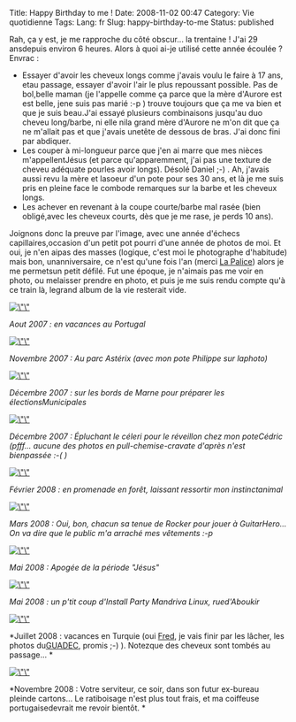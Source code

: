 Title: Happy Birthday to me !
Date: 2008-11-02 00:47
Category: Vie quotidienne
Tags:
Lang: fr
Slug: happy-birthday-to-me
Status: published

Rah, ça y est, je me rapproche du côté obscur... la trentaine ! J'ai 29 ansdepuis environ 6 heures. Alors à quoi ai-je utilisé cette année écoulée ? Envrac :

-   Essayer d'avoir les cheveux longs comme j'avais voulu le faire à 17 ans, etau passage, essayer d'avoir l'air le plus repoussant possible. Pas de bol,belle maman (je l'appelle comme ça parce que la mère d'Aurore est est belle, jene suis pas marié :-p ) trouve toujours que ça me va bien et que je suis beau.J'ai essayé plusieurs combinaisons jusqu'au duo cheveu long/barbe, ni elle nila grand mère d'Aurore ne m'on dit que ça ne m'allait pas et que j'avais unetête de dessous de bras. J'ai donc fini par abdiquer.
-   Les couper à mi-longueur parce que j'en ai marre que mes nièces m'appellentJésus (et parce qu'apparemment, j'ai pas une texture de cheveu adéquate pourles avoir longs). Désolé Daniel ;-) . Ah, j'avais aussi revu la mère et lasoeur d'un pote pour ses 30 ans, et là je me suis pris en pleine face le combode remarques sur la barbe et les cheveux longs.
-   Les achever en revenant à la coupe courte/barbe mal rasée (bien obligé,avec les cheveux courts, dès que je me rase, je perds 10 ans).

Joignons donc la preuve par l'image, avec une année d'échecs capillaires,occasion d'un petit pot pourri d'une année de photos de moi. Et oui, je n'en aipas des masses (logique, c'est moi le photographe d'habitude) mais bon, unanniversaire, ce n'est qu'une fois l'an (merci [La Palice](http://fr.wikipedia.org/wiki/Lapalissade)) alors je me permetsun petit défilé. Fut une époque, je n'aimais pas me voir en photo, ou melaisser prendre en photo, et puis je me suis rendu compte qu'à ce train là, legrand album de la vie resterait vide.

[![\\"\\"](/public/people/luis/.200708_m.jpg "\"200708.jpg,")](/public/people/luis/200708.jpg)

*Aout 2007 : en vacances au Portugal*

[![\\"\\"](/public/people/luis/.200711_m.jpg "\"200711.jpg,")](/public/people/luis/200711.jpg)

*Novembre 2007 : Au parc Astérix (avec mon pote Philippe sur laphoto)*

[![\\"\\"](/public/people/luis/.200712-1_m.jpg "\"200712-1.jpg,")](/public/people/luis/200712-1.jpg)

*Décembre 2007 : sur les bords de Marne pour préparer les électionsMunicipales*

[![\\"\\"](/public/people/luis/.200712-2_m.jpg "\"200712-2.jpg,")](/public/people/luis/200712-2.jpg)

*Décembre 2007 : Épluchant le céleri pour le réveillon chez mon poteCédric (pfff... aucune des photos en pull-chemise-cravate d'après n'est bienpassée :-( )*

[![\\"\\"](/public/people/luis/.200802_m.jpg "\"200802.jpg,")](/public/people/luis/200802.jpg)

*Février 2008 : en promenade en forêt, laissant ressortir mon instinctanimal*

[![\\"\\"](/public/people/luis/.200804_m.jpg "\"200804.jpg,")](/public/people/luis/200804.jpg)

*Mars 2008 : Oui, bon, chacun sa tenue de Rocker pour jouer à GuitarHero... On va dire que le public m'a arraché mes vêtements :-p*

[![\\"\\"](/public/people/luis/.200805-1_m.jpg "\"200805-1.jpg,")](/public/people/luis/200805-1.jpg)

*Mai 2008 : Apogée de la période "Jésus"*

[![\\"\\"](/public/people/luis/.200805-2_m.jpg "\"200805-2.jpg,")](/public/people/luis/200805-2.jpg)

*Mai 2008 : un p'tit coup d'Install Party Mandriva Linux, rued'Aboukir*

[![\\"\\"](/public/people/luis/.200807_m.jpg "\"200807.jpg,")](/public/people/luis/200807.jpg)

*Juillet 2008 : vacances en Turquie (oui [Fred](http://blog.crozat.net/), je vais finir par les lâcher, les photos du[GUADEC](http://www.guadec.org), promis ;-) ). Notezque des cheveux sont tombés au passage...
*

[![\\"\\"](/public/people/luis/.200811_m.jpg "\"200811.jpg,")](/public/people/luis/200811.jpg)

*Novembre 2008 : Votre serviteur, ce soir, dans son futur ex-bureau pleinde cartons... Le ratiboisage n'est plus tout frais, et ma coiffeuse portugaisedevrait me revoir bientôt.
*

